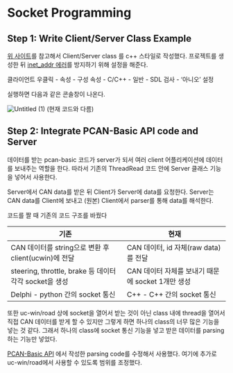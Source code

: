 # Socket Programming

## Step 1: Write Client/Server Class Example

[위 사이트](https://kevinthegrey.tistory.com/26)를 참고해서 Client/Server class 를 c++ 스타일로 작성했다. 프로젝트를 생성한 뒤 [inet_addr 에러](https://m.blog.naver.com/PostView.naver?isHttpsRedirect=true&blogId=luckywjd7&logNo=220872794096)를 방지하기 위해 설정을 해준다.

클라이언트 우클릭 - 속성 - 구성 속성 - C/C++ - 일반 - SDL 검사 - ‘아니오’ 설정

실행하면 다음과 같은 콘솔창이 나온다.

![Untitled (1)](https://user-images.githubusercontent.com/111988634/227132740-5998e6f0-e07b-4a3a-9c75-c5b83686cf4c.png)
(현재 코드와 다름)

## Step 2: Integrate PCAN-Basic API code and Server

데이터를 받는 pcan-basic 코드가 server가 되서 여러 client 어플리케이션에 데이터를 보내주는 역할을 한다. 따라서 기존의 ThreadRead 코드 안에 Server 클래스 기능을 넣어서 사용한다.

Server에서 CAN data를 받은 뒤 Client가 Server에 data를 요청한다.
Server는 CAN data를 Client에 보내고 (원본) Client에서 parser를 통해 data를 해석한다.

코드를 짤 때 기존의 코드 구조를 바꿨다

| 기존 | 현재 |
| --- | --- |
| CAN 데이터를 string으로 변환 후 client(ucwin)에 전달 | CAN 데이터, id 자체(raw data)를 전달 |
| steering, throttle, brake 등 데이터 각각 socket을 생성 | CAN 데이터 자체를 보내기 때문에 socket 1개만 생성 |
| Delphi - python 간의 socket 통신 | C++ - C++ 간의 socket 통신 |

또한 uc-win/road 상에 socket을 열어서 받는 것이 아닌 class 내에 thread을 열어서 직접 CAN 데이터를 받게 할 수 있지만 그렇게 하면 하나의 class의 너무 많은 기능을 넣는 것 같다. 그래서 하나의 class에 socket 통신 기능을 넣고 받은 데이터를 parsing하는 기능만 넣었다. 

[PCAN-Basic API](../pcan-usb/) 에서 작성한 parsing code를 수정해서 사용했다. 여기에 추가로 uc-win/road에서 사용할 수 있도록 범위를 조정했다.